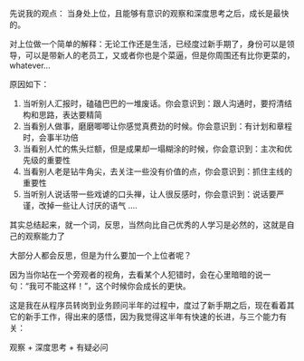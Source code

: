 先说我的观点： 当身处上位，且能够有意识的观察和深度思考之后，成长是最快的。

对上位做一个简单的解释：无论工作还是生活，已经度过新手期了，身份可以是领导，可以是带新人的老员工，又或者你也是个菜逼，但是你周围还有比你更菜的，whatever...

原因如下：
1. 当听别人汇报时，磕磕巴巴的一堆废话。你会意识到：跟人沟通时，要捋清结构和思路，表达要精简
2. 当看别人做事，磨磨唧唧让你感觉真费劲的时候。你会意识到：有计划和章程时，会事半功倍
3. 当看别人忙的焦头烂额，但是成果却一塌糊涂的时候，你会意识到：主次和优先级的重要性
4. 当看别人老是钻牛角尖，去关注一些没有价值的点，你会意识到：抓住主线的重要性
5. 当听别人说话带一些戏谑的口头禅，让人很反感时，你会意识到：说话要严谨，改掉一些让人讨厌的语气
....

其实总结起来，就一个词，反思，当然向比自己优秀的人学习是必然的，这就是自己的观察能力了

大部分人都会反思，但是为什么要加一个上位者呢？

因为当你站在一个旁观者的视角，去看某个人犯错时，会在心里暗暗的说一句：“我可不能这样！”，这个时候你会成长的更快。

这是我在从程序员转岗到业务顾问半年的过程中，度过了新手期之后，现在看着其它的新手工作，得出来的感悟，因为我觉得这半年有快速的长进，与三个能力有关：

观察 + 深度思考 + 有疑必问